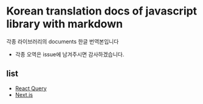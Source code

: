 # Korean translation docs of javascript library with markdown

각종 라이브러리의 documents 한글 번역본입니다

- 각종 오역은 issue에 남겨주시면 감사하겠습니다.

## list

- [React Query](https://react-query.tanstack.com/)
- [Next.js](https://nextjs.org/)
